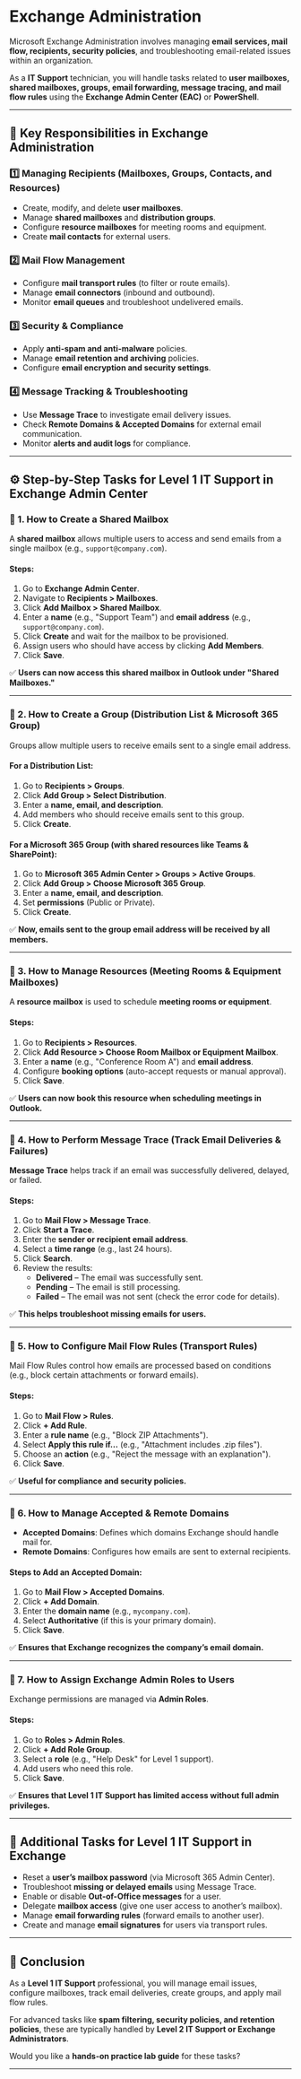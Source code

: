 # Exchange Administration

Microsoft Exchange Administration involves managing **email services, mail flow, recipients, security policies**, and troubleshooting email-related issues within an organization.  

As a **IT Support** technician, you will handle tasks related to **user mailboxes, shared mailboxes, groups, email forwarding, message tracing, and mail flow rules** using the **Exchange Admin Center (EAC)** or **PowerShell**.

---

## 📌 Key Responsibilities in Exchange Administration  

### 1️⃣ Managing Recipients (Mailboxes, Groups, Contacts, and Resources)  
- Create, modify, and delete **user mailboxes**.  
- Manage **shared mailboxes** and **distribution groups**.  
- Configure **resource mailboxes** for meeting rooms and equipment.  
- Create **mail contacts** for external users.  

### 2️⃣ Mail Flow Management  
- Configure **mail transport rules** (to filter or route emails).  
- Manage **email connectors** (inbound and outbound).  
- Monitor **email queues** and troubleshoot undelivered emails.  

### 3️⃣ Security & Compliance  
- Apply **anti-spam and anti-malware** policies.  
- Manage **email retention and archiving** policies.  
- Configure **email encryption and security settings**.  

### 4️⃣ Message Tracking & Troubleshooting  
- Use **Message Trace** to investigate email delivery issues.  
- Check **Remote Domains & Accepted Domains** for external email communication.  
- Monitor **alerts and audit logs** for compliance.  

---

## ⚙️ Step-by-Step Tasks for Level 1 IT Support in Exchange Admin Center  

### **📍 1. How to Create a Shared Mailbox**  

A **shared mailbox** allows multiple users to access and send emails from a single mailbox (e.g., `support@company.com`).  

#### **Steps:**  
1. Go to **Exchange Admin Center**.  
2. Navigate to **Recipients > Mailboxes**.  
3. Click **Add Mailbox > Shared Mailbox**.  
4. Enter a **name** (e.g., "Support Team") and **email address** (e.g., `support@company.com`).  
5. Click **Create** and wait for the mailbox to be provisioned.  
6. Assign users who should have access by clicking **Add Members**.  
7. Click **Save**.  

✅ **Users can now access this shared mailbox in Outlook under "Shared Mailboxes."**  

---

### **📍 2. How to Create a Group (Distribution List & Microsoft 365 Group)**  

Groups allow multiple users to receive emails sent to a single email address.  

#### **For a Distribution List:**  
1. Go to **Recipients > Groups**.  
2. Click **Add Group > Select Distribution**.  
3. Enter a **name, email, and description**.  
4. Add members who should receive emails sent to this group.  
5. Click **Create**.  

#### **For a Microsoft 365 Group (with shared resources like Teams & SharePoint):**  
1. Go to **Microsoft 365 Admin Center > Groups > Active Groups**.  
2. Click **Add Group > Choose Microsoft 365 Group**.  
3. Enter a **name, email, and description**.  
4. Set **permissions** (Public or Private).  
5. Click **Create**.  

✅ **Now, emails sent to the group email address will be received by all members.**  

---

### **📍 3. How to Manage Resources (Meeting Rooms & Equipment Mailboxes)**  

A **resource mailbox** is used to schedule **meeting rooms or equipment**.  

#### **Steps:**  
1. Go to **Recipients > Resources**.  
2. Click **Add Resource > Choose Room Mailbox or Equipment Mailbox**.  
3. Enter a **name** (e.g., "Conference Room A") and **email address**.  
4. Configure **booking options** (auto-accept requests or manual approval).  
5. Click **Save**.  

✅ **Users can now book this resource when scheduling meetings in Outlook.**  

---

### **📍 4. How to Perform Message Trace (Track Email Deliveries & Failures)**  

**Message Trace** helps track if an email was successfully delivered, delayed, or failed.  

#### **Steps:**  
1. Go to **Mail Flow > Message Trace**.  
2. Click **Start a Trace**.  
3. Enter the **sender or recipient email address**.  
4. Select a **time range** (e.g., last 24 hours).  
5. Click **Search**.  
6. Review the results:  
   - **Delivered** – The email was successfully sent.  
   - **Pending** – The email is still processing.  
   - **Failed** – The email was not sent (check the error code for details).  

✅ **This helps troubleshoot missing emails for users.**  

---

### **📍 5. How to Configure Mail Flow Rules (Transport Rules)**  

Mail Flow Rules control how emails are processed based on conditions (e.g., block certain attachments or forward emails).  

#### **Steps:**  
1. Go to **Mail Flow > Rules**.  
2. Click **+ Add Rule**.  
3. Enter a **rule name** (e.g., "Block ZIP Attachments").  
4. Select **Apply this rule if…** (e.g., "Attachment includes .zip files").  
5. Choose an **action** (e.g., "Reject the message with an explanation").  
6. Click **Save**.  

✅ **Useful for compliance and security policies.**  

---

### **📍 6. How to Manage Accepted & Remote Domains**  

- **Accepted Domains**: Defines which domains Exchange should handle mail for.  
- **Remote Domains**: Configures how emails are sent to external recipients.  

#### **Steps to Add an Accepted Domain:**  
1. Go to **Mail Flow > Accepted Domains**.  
2. Click **+ Add Domain**.  
3. Enter the **domain name** (e.g., `mycompany.com`).  
4. Select **Authoritative** (if this is your primary domain).  
5. Click **Save**.  

✅ **Ensures that Exchange recognizes the company’s email domain.**  

---

### **📍 7. How to Assign Exchange Admin Roles to Users**  

Exchange permissions are managed via **Admin Roles**.  

#### **Steps:**  
1. Go to **Roles > Admin Roles**.  
2. Click **+ Add Role Group**.  
3. Select a **role** (e.g., "Help Desk" for Level 1 support).  
4. Add users who need this role.  
5. Click **Save**.  

✅ **Ensures that Level 1 IT Support has limited access without full admin privileges.**  

---

## 🔹 Additional Tasks for Level 1 IT Support in Exchange  

- Reset a **user’s mailbox password** (via Microsoft 365 Admin Center).  
- Troubleshoot **missing or delayed emails** using Message Trace.  
- Enable or disable **Out-of-Office messages** for a user.  
- Delegate **mailbox access** (give one user access to another’s mailbox).  
- Manage **email forwarding rules** (forward emails to another user).  
- Create and manage **email signatures** for users via transport rules.  

---

## 🎯 Conclusion  

As a **Level 1 IT Support** professional, you will manage email issues, configure mailboxes, track email deliveries, create groups, and apply mail flow rules.  

For advanced tasks like **spam filtering, security policies, and retention policies**, these are typically handled by **Level 2 IT Support or Exchange Administrators**.  

Would you like a **hands-on practice lab guide** for these tasks?  

---
